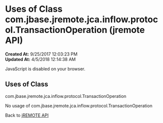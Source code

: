 # Uses of Class com.jbase.jremote.jca.inflow.protocol.TransactionOperation (jremote API)

**Created At:** 9/25/2017 12:03:23 PM  
**Updated At:** 4/5/2018 12:14:38 AM  

<!--<br>    try {<br>        if (location.href.indexOf('is-external=true') == -1) {<br>            parent.document.title="Uses of Class com.jbase.jremote.jca.inflow.protocol.TransactionOperation (jremote   API)";<br>        }<br>    }<br>    catch(err) {<br>    }<br>//-->
JavaScript is disabled on your browser.



<!--<br>  allClassesLink = document.getElementById("allclasses\_navbar\_top");<br>  if(window==top) {<br>    allClassesLink.style.display = "block";<br>  }<br>  else {<br>    allClassesLink.style.display = "none";<br>  }<br>  //-->

## Uses of Class
com.jbase.jremote.jca.inflow.protocol.TransactionOperation

No usage of com.jbase.jremote.jca.inflow.protocol.TransactionOperation

Back to [jREMOTE API](com_jbase_jremote_package-summary)

